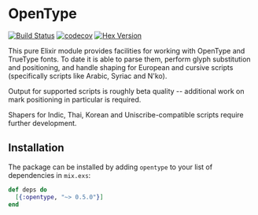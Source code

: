 # OpenType

[![Build Status](https://travis-ci.org/jbowtie/opentype-elixir.svg?branch=master)](https://travis-ci.org/jbowtie/opentype-elixir)
[![codecov](https://codecov.io/gh/jbowtie/opentype-elixir/branch/master/graph/badge.svg)](https://codecov.io/gh/jbowtie/opentype-elixir)
[![Hex Version](https://img.shields.io/hexpm/v/opentype.svg)](https://hex.pm/packages/opentype)


This pure Elixir module provides facilities for working with OpenType and TrueType fonts. To date it is able to parse them, perform glyph
substitution and positioning, and handle shaping for European and cursive scripts (specifically scripts like Arabic, Syriac and N'ko).

Output for supported scripts is roughly beta quality -- additional work on mark positioning in particular is required.

Shapers for Indic, Thai, Korean and Uniscribe-compatible scripts require further development.

## Installation

The package can be installed by adding `opentype` to your list of dependencies in `mix.exs`:

```elixir
def deps do
  [{:opentype, "~> 0.5.0"}]
end
```

